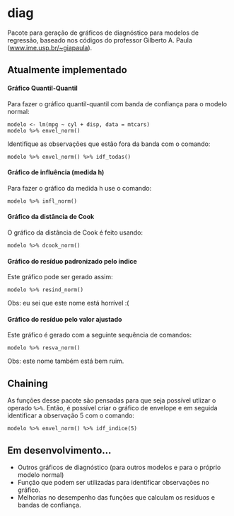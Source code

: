 diag
====

Pacote para geração de gráficos de diagnóstico para modelos de regressão, baseado nos códigos do professor Gilberto A. Paula
(www.ime.usp.br/~giapaula).

## Atualmente implementado

#### Gráfico Quantil-Quantil

Para fazer o gráfico quantil-quantil com banda de confiança para o modelo normal:

    modelo <- lm(mpg ~ cyl + disp, data = mtcars)
    modelo %>% envel_norm()
    
Identifique as observações que estão fora da banda com o comando:

    modelo %>% envel_norm() %>% idf_todas()

#### Gráfico de influência (medida h)

Para fazer o gráfico da medida h use o comando:

    modelo %>% infl_norm()

#### Gráfico da distância de Cook

O gráfico da distância de Cook é feito usando:

    modelo %>% dcook_norm()

#### Gráfico do resíduo padronizado pelo índice

Este gráfico pode ser gerado assim:

    modelo %>% resind_norm()
    
Obs: eu sei que este nome está horrível :(

#### Gráfico do resíduo pelo valor ajustado

Este gráfico é gerado com a seguinte sequência de comandos:

    modelo %>% resva_norm()
    
Obs: este nome também está bem ruim.


## Chaining

As funções desse pacote são pensadas para que seja possível utlizar o operado `%>%`. Então, é possível criar o gráfico
de envelope e em seguida identificar a observação 5 com o comando:

    modelo %>% envel_norm() %>% idf_indice(5)

## Em desenvolvimento...

* Outros gráficos de diagnóstico (para outros modelos e para o próprio modelo normal)
* Função que podem ser utilizadas para identificar observações no gráfico.
* Melhorias no desempenho das funções que calculam os resíduos e bandas de confiança.
